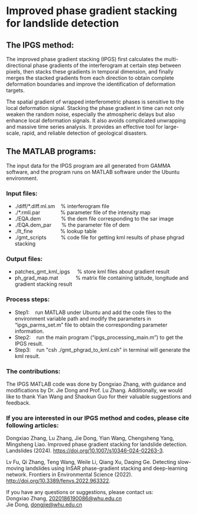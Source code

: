 # **Improved phase gradient stacking for landslide detection**

## **The IPGS method:**

The improved phase gradient stacking (IPGS) first calculates the multi-directional phase gradients of the interferogram at certain step between pixels, then stacks these gradients in temporal dimension, and finally merges the stacked gradients from each direction to obtain complete deformation boundaries and improve the identification of deformation targets.

The spatial gradient of wrapped interferometric phases is sensitive to the local deformation signal. Stacking the phase gradient in time can not only weaken the random noise, especially the atmospheric delays but also enhance local deformation signals. It also avoids complicated unwrapping and massive time series analysis. It provides an effective tool for large-scale, rapid, and reliable detection of geological disasters.

## **The MATLAB programs:**

The input data for the IPGS program are all generated from GAMMA software, and the program runs on MATLAB software under the Ubuntu environment.

### Input files:  

* ./diff/*.diff.ml.sm &nbsp;&nbsp;&nbsp;% interferogram file  
*  ./*.rmli.par &nbsp;&nbsp;&nbsp;&nbsp;&nbsp;&nbsp;&nbsp;&nbsp;&nbsp;&nbsp;&nbsp;&nbsp; % parameter file of the intensity map        
*  ./EQA.dem &nbsp;&nbsp;&nbsp;&nbsp;&nbsp;&nbsp;&nbsp;&nbsp;&nbsp;&nbsp;&nbsp;&nbsp; % the dem file corresponding to the sar image  
*  ./EQA.dem_par &nbsp;&nbsp;&nbsp;&nbsp;&nbsp; % the parameter file of dem  
*  ./lt_fine &nbsp;&nbsp;&nbsp;&nbsp;&nbsp;&nbsp;&nbsp;&nbsp;&nbsp;&nbsp;&nbsp;&nbsp;&nbsp;&nbsp;&nbsp;&nbsp;&nbsp; % lookup table  
*  ./gmt_scripts &nbsp;&nbsp;&nbsp;&nbsp;&nbsp;&nbsp;&nbsp;&nbsp; % code file for getting kml results of phase phgrad stacking  

### Output files: 
* patches_gmt_kml_ipgs &nbsp;&nbsp;&nbsp;        % store kml files about gradient result   
* ph_grad_map.mat &nbsp;&nbsp;&nbsp;&nbsp;&nbsp;&nbsp;&nbsp;&nbsp;&nbsp;&nbsp;           % matrix file containing latitude, longitude and gradient stacking result

### Process steps:
* Step1:&nbsp;&nbsp;&nbsp;  run MATLAB under Ubuntu and add the code files to the environment variable path and modify the parameters in “ipgs_parms_set.m” file to obtain the corresponding parameter information.
* Step2:&nbsp;&nbsp;&nbsp;  run the main program (“ipgs_processing_main.m”) to get the IPGS result.
* Step3:&nbsp;&nbsp;&nbsp;  run "csh ./gmt_phgrad_to_kml.csh" in terminal will generate the kml result.

### The contributions:

The IPGS MATLAB code was done by Dongxiao Zhang, with guidance and modifications by Dr. Jie Dong and Prof. Lu Zhang. Additionally, we would like to thank Yian Wang and Shaokun Guo for their valuable suggestions and feedback.

### If you are interested in our IPGS method and codes, please cite following articles:  
Dongxiao Zhang, Lu Zhang, Jie Dong, Yian Wang, Chengsheng Yang, Mingsheng Liao. Improved phase gradient stacking for landslide detection. Landslides (2024). https://doi.org/10.1007/s10346-024-02263-3.  

Lv Fu, Qi Zhang, Teng Wang, Weile Li, Qiang Xu, Daqing Ge. Detecting slow-moving landslides using InSAR phase-gradient stacking and deep-learning network. Frontiers in Environmental Science (2022). http://doi.org/10.3389/fenvs.2022.963322. 

If you have any questions or suggestions, please contact us:  
Dongxiao Zhang, 2020186190086@whu.edu.cn  
Jie Dong, dongjie@whu.edu.cn  
